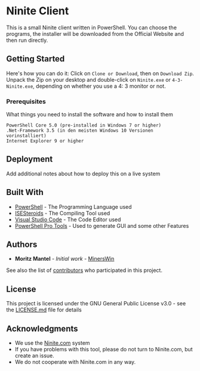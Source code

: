 # Ninite Client

This is a small Ninite client written in PowerShell. You can choose the programs, the installer will be downloaded from the Official Website and then run directly.

## Getting Started

Here's how you can do it: Click on ```Clone or Download```, then on ```Download Zip```. Unpack the Zip on your desktop and double-click on ```Ninite.exe``` or ```4-3-Ninite.exe```, depending on whether you use a 4: 3 monitor or not.

### Prerequisites

What things you need to install the software and how to install them

```
PowerShell Core 5.0 (pre-installed in Windows 7 or higher)
.Net-Framework 3.5 (in den meisten Windows 10 Versionen vorinstalliert)
Internet Explorer 9 or higher
```

## Deployment

Add additional notes about how to deploy this on a live system

## Built With

* [PowerShell](https://github.com/PowerShell/PowerShell) - The Programming Language used
* [ISESteroids](http://www.powertheshell.com/isesteroids/) - The Compiling Tool used
* [Visual Studio Code](https://code.visualstudio.com) - The Code Editor used
* [PowerShell Pro Tools](https://ironmansoftware.com/powershell-pro-tools/) - Used to generate GUI and some other Features

## Authors

* **Moritz Mantel** - *Initial work* - [MinersWin](https://github.com/MinersWin)

See also the list of [contributors](https://github.com/MinersWin/Ninite/contributors) who participated in this project.

## License

This project is licensed under the GNU General Public License v3.0 - see the [LICENSE.md](LICENSE.md) file for details

## Acknowledgments

* We use the [Ninite.com](https://ninite.com) system
* If you have problems with this tool, please do not turn to Ninite.com, but create an issue.
* We do not cooperate with Ninite.com in any way.
